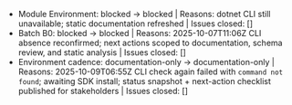 - Module Environment: blocked → blocked | Reasons: dotnet CLI still unavailable; static documentation refreshed | Issues closed: []
- Batch B0: blocked → blocked | Reasons: 2025-10-07T11:06Z CLI absence reconfirmed; next actions scoped to documentation, schema review, and static analysis | Issues closed: []
- Environment cadence: documentation-only → documentation-only | Reasons: 2025-10-09T06:55Z CLI check again failed with `command not found`; awaiting SDK install; status snapshot + next-action checklist published for stakeholders | Issues closed: []

